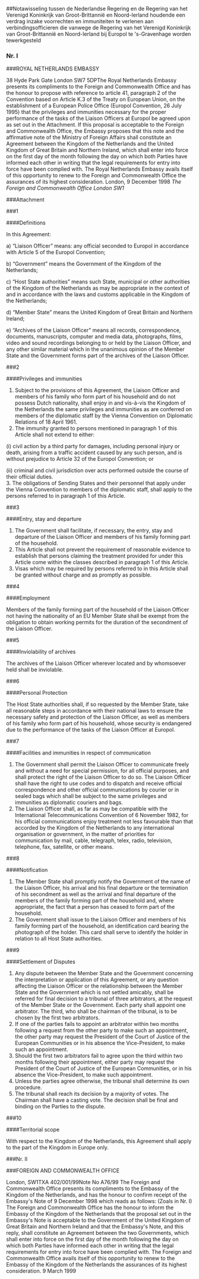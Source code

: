 <meta http-equiv='Content-Type' content='text/html; charset=utf-8' />

##Notawisseling tussen de Nederlandse Regering en de Regering van het Verenigd Koninkrijk van Groot-Brittannië en Noord-Ierland houdende een verdrag inzake voorrechten en immuniteiten te verlenen aan verbindingsofficieren die vanwege de Regering van het Verenigd Koninkrijk van Groot-Brittannië en Noord-Ierland bij Europol te 's-Gravenhage worden tewerkgesteld

### Nr. I  

###ROYAL NETHERLANDS EMBASSY

38 Hyde Park Gate London SW7 5DPThe Royal Netherlands Embassy presents its compliments to the Foreign and Commonwealth Office and has the honour to propose with reference to article 41, paragraph 2 of the Convention based on Article K.3 of the Treaty on European Union, on the establishment of a European Police Office (Europol Convention, 26 July 1995) that the privileges and immunities necessary for the proper performance of the tasks of the Liaison Officers at Europol be agreed upon as set out in the Attachment. If this proposal is acceptable to the Foreign and Commonwealth Office, the Embassy proposes that this note and the affirmative note of the Ministry of Foreign Affairs shall constitute an Agreement between the Kingdom of the Netherlands and the United Kingdom of Great Britain and Northern Ireland, which shall enter into force on the first day of the month following the day on which both Parties have informed each other in writing that the legal requirements for entry into force have been complied with. The Royal Netherlands Embassy avails itself of this opportunity to renew to the Foreign and Commonwealth Office the assurances of its highest consideration. London, 9 December 1998   *The Foreign and Commonwealth Office*  *London SW1*    

###Attachment 

###1 

####Definitions

In this Agreement: 

a) “Liaison Officer” means: any official seconded to Europol in accordance with Article 5 of the Europol Convention;  

b) “Government” means the Government of the Kingdom of the Netherlands;  

c) “Host State authorities” means such State, municipal or other authorities of the Kingdom of the Netherlands as may be appropriate in the context of and in accordance with the laws and customs applicable in the Kingdom of the Netherlands;  

d) “Member State” means the United Kingdom of Great Britain and Northern Ireland;  

e) “Archives of the Liaison Officer” means all records, correspondence, documents, manuscripts, computer and media data, photographs, films, video and sound recordings belonging to or held by the Liaison Officer, and any other similar material which in the unanimous opinion of the Member State and the Government forms part of the archives of the Liaison Officer.   

###2 

####Privileges and immunities

1. Subject to the provisions of this Agreement, the Liaison Officer and members of his family who form part of his household and do not possess Dutch nationality, shall enjoy in and vis-à-vis the Kingdom of the Netherlands the same privileges and immunities as are conferred on members of the diplomatic staff by the Vienna Convention on Diplomatic Relations of 18 April 1961.
2. The immunity granted to persons mentioned in paragraph 1 of this Article shall not extend to either:

(i) civil action by a third party for damages, including personal injury or death, arising from a traffic accident caused by any such person, and is without prejudice to Article 32 of the Europol Convention; or  

(ii) criminal and civil jurisdiction over acts performed outside the course of their official duties.   
3. The obligations of Sending States and their personnel that apply under the Vienna Convention to members of the diplomatic staff, shall apply to the persons referred to in paragraph 1 of this Article. 

###3 

####Entry, stay and departure

1. The Government shall facilitate, if necessary, the entry, stay and departure of the Liaison Officer and members of his family forming part of the household.
2.  This Article shall not prevent the requirement of reasonable evidence to establish that persons claiming the treatment provided for under this Article come within the classes described in paragraph 1 of this Article.
3.  Visas which may be required by persons referred to in this Article shall be granted without charge and as promptly as possible. 

###4 

####Employment

Members of the family forming part of the household of the Liaison Officer not having the nationality of an EU Member State shall be exempt from the obligation to obtain working permits for the duration of the secondment of the Liaison Officer.

###5 

####Inviolability of archives

The archives of the Liaison Officer wherever located and by whomsoever held shall be inviolable.

###6 

####Personal Protection

The Host State authorities shall, if so requested by the Member State, take all reasonable steps in accordance with their national laws to ensure the necessary safety and protection of the Liaison Officer, as well as members of his family who form part of his household, whose security is endangered due to the performance of the tasks of the Liaison Officer at Europol.

###7 

####Facilities and immunities in respect of communication

1. The Government shall permit the Liaison Officer to communicate freely and without a need for special permission, for all official purposes, and shall protect the right of the Liaison Officer to do so. The Liaison Officer shall have the right to use codes and to dispatch and receive official correspondence and other official communications by courier or in sealed bags which shall be subject to the same privileges and immunities as diplomatic couriers and bags. 
2.  The Liaison Officer shall, as far as may be compatible with the International Telecommunications Convention of 6 November 1982, for his official communications enjoy treatment not less favourable than that accorded by the Kingdom of the Netherlands to any international organisation or government, in the matter of priorities for communication by mail, cable, telegraph, telex, radio, television, telephone, fax, satellite, or other means. 

###8 

####Notification

1.  The Member State shall promptly notify the Government of the name of the Liaison Officer, his arrival and his final departure or the termination of his secondment as well as the arrival and final departure of the members of the family forming part of the household and, where appropriate, the fact that a person has ceased to form part of the household.
2.  The Government shall issue to the Liaison Officer and members of his family forming part of the household, an identification card bearing the photograph of the holder. This card shall serve to identify the holder in relation to all Host State authorities. 

###9 

####Settlement of Disputes

1.  Any dispute between the Member State and the Government concerning the interpretation or application of this Agreement, or any question affecting the Liaison Officer or the relationship between the Member State and the Government which is not settled amicably, shall be referred for final decision to a tribunal of three arbitrators, at the request of the Member State or the Government. Each party shall appoint one arbitrator. The third, who shall be chairman of the tribunal, is to be chosen by the first two arbitrators.
2.  If one of the parties fails to appoint an arbitrator within two months following a request from the other party to make such an appointment, the other party may request the President of the Court of Justice of the European Communities or in his absence the Vice-President, to make such an appointment.
3.  Should the first two arbitrators fail to agree upon the third within two months following their appointment, either party may request the President of the Court of Justice of the European Communities, or in his absence the Vice-President, to make such appointment.
4.  Unless the parties agree otherwise, the tribunal shall determine its own procedure.
5.  The tribunal shall reach its decision by a majority of votes. The Chairman shall have a casting vote. The decision shall be final and binding on the Parties to the dispute.  

###10 

####Territorial scope

With respect to the Kingdom of the Netherlands, this Agreement shall apply to the part of the Kingdom in Europe only.

###Nr. II 

###FOREIGN AND COMMONWEALTH OFFICE

London, SW1TXA 402/001/99Note No A76/99 The Foreign and Commonwealth Office presents its compliments to the Embassy of the Kingdom of the Netherlands, and has the honour to confirm receipt of the Embassy's Note of 9 December 1998 which reads as follows: (Zoals in Nr. I) The Foreign and Commonwealth Office has the honour to inform the Embassy of the Kingdom of the Netherlands that the proposal set out in the Embassy's Note is acceptable to the Government of the United Kingdom of Great Britain and Northern Ireland and that the Embassy's Note, and this reply, shall constitute an Agreement between the two Governments, which shall enter into force on the first day of the month following the day on which both Parties have informed each other in writing that the legal requirements for entry into force have been complied with. The Foreign and Commonwealth Office avails itself of this opportunity to renew to the Embassy of the Kingdom of the Netherlands the assurances of its highest consideration. 9 March 1999 
